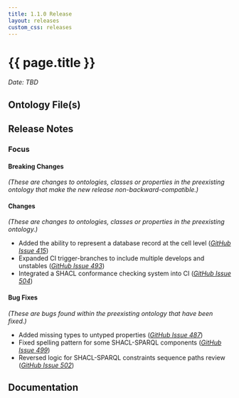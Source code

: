 ```yaml
---
title: 1.1.0 Release
layout: releases
custom_css: releases
---
```


# {{ page.title }}

*Date: TBD*


## Ontology File(s)


## Release Notes


### Focus


#### Breaking Changes

*(These are changes to ontologies, classes or properties in the preexisting ontology that make the new release non-backward-compatible.)*


#### Changes

*(These are changes to ontologies, classes or properties in the preexisting ontology.)*

* Added the ability to represent a database record at the cell level ([*GitHub Issue 415*](https://github.com/ucoProject/UCO/issues/415))
* Expanded CI trigger-branches to include multiple develops and unstables ([*GitHub Issue 493*](https://github.com/ucoProject/UCO/issues/493))
* Integrated a SHACL conformance checking system into CI ([*GitHub Issue 504*](https://github.com/ucoProject/UCO/issues/504))

#### Bug Fixes

*(These are bugs found within the preexisting ontology that have been fixed.)*

* Added missing types to untyped properties ([*GitHub Issue 487*](https://github.com/ucoProject/UCO/issues/487))
* Fixed spelling pattern for some SHACL-SPARQL components ([*GitHub Issue 499*](https://github.com/ucoProject/UCO/issues/499))
* Reversed logic for SHACL-SPARQL constraints sequence paths review ([*GitHub Issue 502*](https://github.com/ucoProject/UCO/issues/502))

## Documentation
